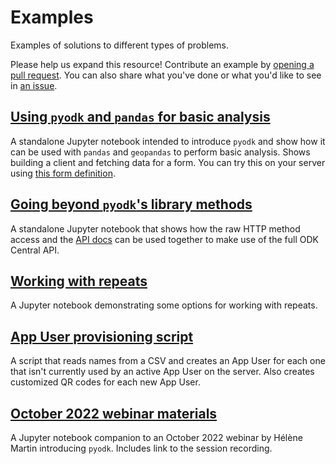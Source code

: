 # Examples

Examples of solutions to different types of problems.

Please help us expand this resource! Contribute an example by [opening a pull request](https://github.com/getodk/pyodk/pulls). You can also share what you've done or what you'd like to see in [an issue](https://github.com/getodk/pyodk/issues).

## [Using `pyodk` and `pandas` for basic analysis](basic-analysis-pandas.ipynb)

A standalone Jupyter notebook intended to introduce `pyodk` and show how it can be used with `pandas` and `geopandas` to perform basic analysis. Shows building a client and fetching data for a form. You can try this on your server using [this form definition](fav_color.xlsx).

## [Going beyond `pyodk`'s library methods](beyond-library-methods.ipynb)

A standalone Jupyter notebook that shows how the raw HTTP method access and the [API docs](https://docs.getodk.org/central-api) can be used together to make use of the full ODK Central API.

## [Working with repeats](working-with-repeats.ipynb)

A Jupyter notebook demonstrating some options for working with repeats.

## [App User provisioning script](app_user_provisioner/app_user_provisioner.py)

A script that reads names from a CSV and creates an App User for each one that isn't currently used by an active App User on the server. Also creates customized QR codes for each new App User.

## [October 2022 webinar materials](2022-10-pyodk-webinar.ipynb)

A Jupyter notebook companion to an October 2022 webinar by Hélène Martin introducing `pyodk`. Includes link to the session recording.